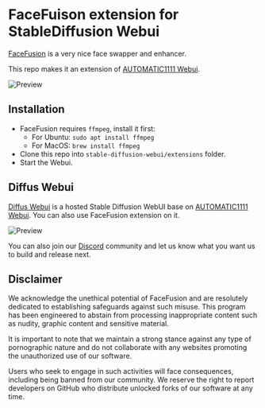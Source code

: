 # FaceFuison extension for StableDiffusion Webui

[FaceFusion](https://github.com/facefusion/facefusion) is a very nice face swapper and enhancer.

This repo makes it an extension of [AUTOMATIC1111 Webui](https://github.com/AUTOMATIC1111/stable-diffusion-webui/).

![Preview](.github/preview.jpg)

## Installation

-   FaceFusion requires `ffmpeg`, install it first:
    -   For Ubuntu: `sudo apt install ffmpeg`
    -   For MacOS: `brew install ffmpeg`
-   Clone this repo into `stable-diffusion-webui/extensions` folder.
-   Start the Webui.

## Diffus Webui

[Diffus Webui](https://www.diffus.me?utm_source=af_901d2b1ee3&utm_medium=af_901d2b1ee3&utm_campaign=af_901d2b1ee3) is a hosted Stable Diffusion WebUI base on
[AUTOMATIC1111 Webui](https://github.com/AUTOMATIC1111/stable-diffusion-webui/). You can also use
FaceFusion extension on it.

![Preview](.github/preview-diffus.jpg)

You can also join our [Discord](https://discord.gg/CDhw9n9yfQ) community and let us know what you
want us to build and release next.

## Disclaimer

We acknowledge the unethical potential of FaceFusion and are resolutely dedicated to establishing
safeguards against such misuse. This program has been engineered to abstain from processing
inappropriate content such as nudity, graphic content and sensitive material.

It is important to note that we maintain a strong stance against any type of pornographic nature and
do not collaborate with any websites promoting the unauthorized use of our software.

Users who seek to engage in such activities will face consequences, including being banned from our
community. We reserve the right to report developers on GitHub who distribute unlocked forks of our
software at any time.
